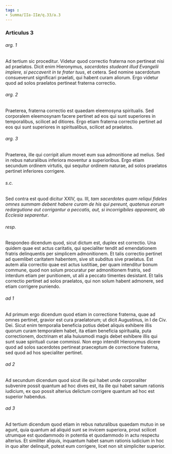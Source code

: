 ```yaml
---
tags : 
- Summa/IIa-IIæ/q.33/a.3
---
```


### Articulus 3

###### arg. 1
Ad tertium sic proceditur. Videtur quod correctio fraterna non pertineat nisi ad praelatos. Dicit enim Hieronymus, *sacerdotes studeant illud Evangelii implere, si peccaverit in te frater tuus*, et cetera. Sed nomine sacerdotum consueverunt significari praelati, qui habent curam aliorum. Ergo videtur quod ad solos praelatos pertineat fraterna correctio.

###### arg. 2
Praeterea, fraterna correctio est quaedam eleemosyna spiritualis. Sed corporalem eleemosynam facere pertinet ad eos qui sunt superiores in temporalibus, scilicet ad ditiores. Ergo etiam fraterna correctio pertinet ad eos qui sunt superiores in spiritualibus, scilicet ad praelatos.

###### arg. 3
Praeterea, ille qui corripit alium movet eum sua admonitione ad melius. Sed in rebus naturalibus inferiora moventur a superioribus. Ergo etiam secundum ordinem virtutis, qui sequitur ordinem naturae, ad solos praelatos pertinet inferiores corrigere.

###### s.c.
Sed contra est quod dicitur XXIV, qu. III, *tam sacerdotes quam reliqui fideles omnes summam debent habere curam de his qui pereunt, quatenus eorum redargutione aut corrigantur a peccatis, aut, si incorrigibiles appareant, ab Ecclesia separentur*.

###### resp.
Respondeo dicendum quod, sicut dictum est, duplex est correctio. Una quidem quae est actus caritatis, qui specialiter tendit ad emendationem fratris delinquentis per simplicem admonitionem. Et talis correctio pertinet ad quemlibet caritatem habentem, sive sit subditus sive praelatus. Est autem alia correctio quae est actus iustitiae, per quam intenditur bonum commune, quod non solum procuratur per admonitionem fratris, sed interdum etiam per punitionem, ut alii a peccato timentes desistant. Et talis correctio pertinet ad solos praelatos, qui non solum habent admonere, sed etiam corrigere puniendo.

###### ad 1
Ad primum ergo dicendum quod etiam in correctione fraterna, quae ad omnes pertinet, gravior est cura praelatorum; ut dicit Augustinus, in I de Civ. Dei. Sicut enim temporalia beneficia potius debet aliquis exhibere illis quorum curam temporalem habet, ita etiam beneficia spiritualia, puta correctionem, doctrinam et alia huiusmodi magis debet exhibere illis qui sunt suae spirituali curae commissi. Non ergo intendit Hieronymus dicere quod ad solos sacerdotes pertineat praeceptum de correctione fraterna, sed quod ad hos specialiter pertinet.

###### ad 2
Ad secundum dicendum quod sicut ille qui habet unde corporaliter subvenire possit quantum ad hoc dives est, ita ille qui habet sanum rationis iudicium, ex quo possit alterius delictum corrigere quantum ad hoc est superior habendus.

###### ad 3
Ad tertium dicendum quod etiam in rebus naturalibus quaedam mutuo in se agunt, quia quantum ad aliquid sunt se invicem superiora, prout scilicet utrumque est quodammodo in potentia et quodammodo in actu respectu alterius. Et similiter aliquis, inquantum habet sanum rationis iudicium in hoc in quo alter delinquit, potest eum corrigere, licet non sit simpliciter superior.

